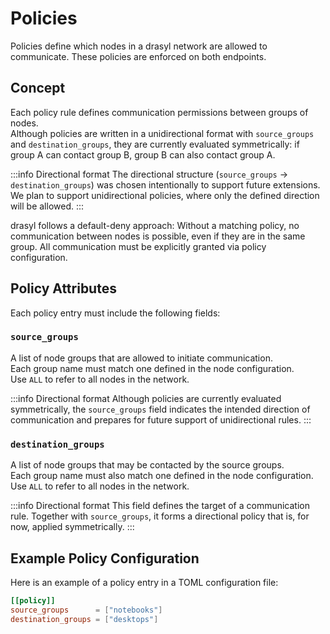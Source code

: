 # Policies

Policies define which nodes in a drasyl network are allowed to communicate. These policies are enforced on both endpoints.

## Concept

Each policy rule defines communication permissions between groups of nodes.  
Although policies are written in a unidirectional format with `source_groups` and `destination_groups`,
they are currently evaluated symmetrically: if group A can contact group B, group B can also contact group A.

:::info Directional format
The directional structure (`source_groups` → `destination_groups`) was chosen intentionally to support future extensions.  
We plan to support unidirectional policies, where only the defined direction will be allowed.
:::

drasyl follows a default-deny approach: Without a matching policy, no communication between nodes is possible, even if they are in the same group. All communication must be explicitly granted via policy configuration.

## Policy Attributes

Each policy entry must include the following fields:

### `source_groups`

A list of node groups that are allowed to initiate communication.  
Each group name must match one defined in the node configuration.  
Use `ALL` to refer to all nodes in the network.

:::info Directional format
Although policies are currently evaluated symmetrically, the `source_groups` field indicates the intended direction of communication and prepares for future support of unidirectional rules.
:::

### `destination_groups`

A list of node groups that may be contacted by the source groups.  
Each group name must also match one defined in the node configuration.  
Use `ALL` to refer to all nodes in the network.

:::info Directional format
This field defines the target of a communication rule. Together with `source_groups`, it forms a directional policy that is, for now, applied symmetrically.
:::

## Example Policy Configuration

Here is an example of a policy entry in a TOML configuration file:

```toml
[[policy]]
source_groups      = ["notebooks"]
destination_groups = ["desktops"]
```